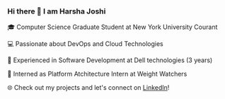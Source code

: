 ### Hi there 👋 I am Harsha Joshi

🎓 Computer Science Graduate Student at New York University Courant

💻 Passionate about DevOps and Cloud Technologies

🌟 Experienced in Software Development at Dell technologies (3 years)

🔭 Interned as Platform Atchitecture Intern at Weight Watchers

🌐 Check out my projects and let's connect on [LinkedIn](https://www.linkedin.com/in/harsha--joshi/)!

<!--
**harsha031098/harsha031098** is a ✨ _special_ ✨ repository because its `README.md` (this file) appears on your GitHub profile.

Here are some ideas to get you started:

- 🔭 I’m currently working on ...
- 🌱 I’m currently learning ...
- 👯 I’m looking to collaborate on ...
- 🤔 I’m looking for help with ...
- 💬 Ask me about ...
- 📫 How to reach me: ...
- 😄 Pronouns: ...
- ⚡ Fun fact: ...
-->
